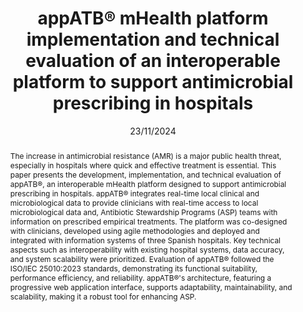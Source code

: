 ---
position: 1
title: appATB® mHealth platform implementation and technical evaluation of an interoperable platform to support antimicrobial prescribing in hospitals 
authors: Paloma Chausa, Francisco J. Gárate, Marina Serena, Judit López Luque, Araceli González-Cuevas, Pere Serrat, Jesús Millán, Alba Rivera Martínez, Joaquín López-Contreras, Marc Velázquez Casas, Ana Felisa López, Simona Mihaella Iftimie, Marc González Boronat, Alfredo Jover-Sáenz, Alexander P. Seiffert, Enrique J. Gómez, Vicens Díaz-Brito on behalf of the appATB® Research Team 
journal: Enviado
image: 
date: "23/11/2024"
doi:
abstract: The increase in antimicrobial resistance (AMR) is a major public health threat, especially in hospitals where quick and effective treatment is essential. This paper presents the development, implementation, and technical evaluation of appATB®, an interoperable mHealth platform designed to support antimicrobial prescribing in hospitals. appATB® integrates real-time local clinical and microbiological data to provide clinicians with real-time access to local microbiological data and, Antibiotic Stewardship Programs (ASP) teams with information on prescribed empirical treatments. The platform was co-designed with clinicians, developed using agile methodologies and deployed and integrated with information systems of three Spanish hospitals. Key technical aspects such as interoperability with existing hospital systems, data accuracy, and system scalability were prioritized. Evaluation of appATB® followed the ISO/IEC 25010:2023 standards, demonstrating its functional suitability, performance efficiency, and reliability. appATB®'s architecture, featuring a progressive web application interface, supports adaptability, maintainability, and scalability, making it a robust tool for enhancing ASP.
---